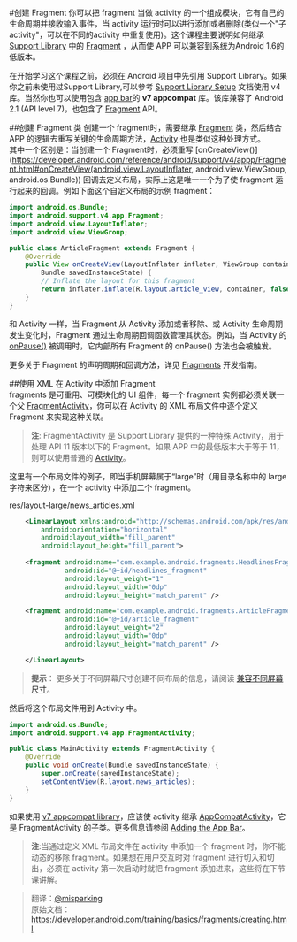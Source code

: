 # 

#创建 Fragment
你可以把 fragment 当做 activity 的一个组成模块，它有自己的生命周期并接收输入事件，当 activity 运行时可以进行添加或者删除(类似一个"子 activity"，可以在不同的activity 中重复使用)。这个课程主要说明如何继承 [Support Library](https://developer.android.com/topic/libraries/support-library/index.html) 中的 [Fragment](https://developer.android.com/reference/android/support/v4/app/Fragment.html) ，从而使 APP 可以兼容到系统为Android 1.6的低版本。    

在开始学习这个课程之前，必须在 Android 项目中先引用 Support Library。如果你之前未使用过Support Library,可以参考 [Support Library Setup](https://developer.android.com/topic/libraries/support-library/setup.html) 文档使用 v4 库。当然你也可以使用包含 [app bar](https://developer.android.com/training/appbar/index.html)的 **v7 appcompat** 库。该库兼容了 Android 2.1 (API level 7)，也包含了 [Fragment](https://developer.android.com/reference/android/support/v4/app/Fragment.html) API。

##创建 Fragment 类
创建一个 fragment时，需要继承 [Fragment](https://developer.android.com/reference/android/support/v4/app/Fragment.html) 类，然后结合 APP 的逻辑去重写关键的生命周期方法，[Activity](https://developer.android.com/reference/android/app/Activity.html) 也是类似这种处理方式。    
其中一个区别是：当创建一个 Fragment时，必须重写 [onCreateView()](https://developer.android.com/reference/android/support/v4/appp/Fragment.html#onCreateView(android.view.LayoutInflater, android.view.ViewGroup, android.os.Bundle)) 回调去定义布局，实际上这是唯一一个为了使 fragment 运行起来的回调。例如下面这个自定义布局的示例 fragment：

```java
import android.os.Bundle;
import android.support.v4.app.Fragment;
import android.view.LayoutInflater;
import android.view.ViewGroup;

public class ArticleFragment extends Fragment {
    @Override
    public View onCreateView(LayoutInflater inflater, ViewGroup container,
        Bundle savedInstanceState) {
        // Inflate the layout for this fragment
        return inflater.inflate(R.layout.article_view, container, false);
    }
}
```

和 Activity 一样，当 Fragment 从 Activity 添加或者移除、或 Activity 生命周期发生变化时，Fragment 通过生命周期回调函数管理其状态。例如，当 Activity 的 [onPause()](https://developer.android.com/reference/android/app/Activity.html#onPause()) 被调用时，它内部所有 Fragment 的 onPause() 方法也会被触发。

更多关于 Fragment 的声明周期和回调方法，详见 [Fragments](https://developer.android.com/guide/components/fragments.html) 开发指南。

##使用 XML 在 Activity 中添加 Fragment    
fragments 是可重用、可模块化的 UI 组件，每一个 fragment 实例都必须关联一个父 [FragmentActivity](https://developer.android.com/reference/android/support/v4/app/FragmentActivity.html)，你可以在 Activity 的 XML 布局文件中逐个定义 Fragment 来实现这种关联。
>**注**: FragmentActivity 是 Support Library 提供的一种特殊 Activity，用于处理 API 11 版本以下的 Fragment。如果 APP 中的最低版本大于等于 11，则可以使用普通的 [Activity](https://developer.android.com/reference/android/app/Activity.html)。
 
 这里有一个布局文件的例子，即当手机屏幕属于“large”时（用目录名称中的 large 字符来区分），在一个 activity 中添加二个 fragment。    
 
res/layout-large/news_articles.xml
    
```xml
    <LinearLayout xmlns:android="http://schemas.android.com/apk/res/android"
        android:orientation="horizontal"
        android:layout_width="fill_parent"
        android:layout_height="fill_parent">
 
    <fragment android:name="com.example.android.fragments.HeadlinesFragment"
              android:id="@+id/headlines_fragment"
              android:layout_weight="1"
              android:layout_width="0dp"
              android:layout_height="match_parent" />

    <fragment android:name="com.example.android.fragments.ArticleFragment"
              android:id="@+id/article_fragment"
              android:layout_weight="2"
              android:layout_width="0dp"
              android:layout_height="match_parent" />

    </LinearLayout>
```

>**提示**： 更多关于不同屏幕尺寸创建不同布局的信息，请阅读 [兼容不同屏幕尺寸](https://developer.android.com/training/multiscreen/screensizes.html)。    

然后将这个布局文件用到 Activity 中。

```java
import android.os.Bundle;
import android.support.v4.app.FragmentActivity;

public class MainActivity extends FragmentActivity {
    @Override
    public void onCreate(Bundle savedInstanceState) {
        super.onCreate(savedInstanceState);
        setContentView(R.layout.news_articles);
    }
}
```

如果使用 [v7 appcompat library](https://developer.android.com/tools/support-library/features.html#v7-appcompat)，应该使 activity 继承 [AppCompatActivity](https://developer.android.com/reference/android/support/v7/app/AppCompatActivity.html)，它是 FragmentActivity 的子类。更多信息请参阅 [Adding the App Bar](https://developer.android.com/training/appbar/index.html)。

>**注**:当通过定义 XML 布局文件在 activity 中添加一个 fragment 时，你不能动态的移除 fragment。如果想在用户交互时对 fragment 进行切入和切出，必须在 activity 第一次启动时就把 fragment 添加进来，这些将在下节课讲解。
    
    
>翻译：[@misparking](https://github.com/misparking)    
原始文档：<https://developer.android.com/training/basics/fragments/creating.html>
